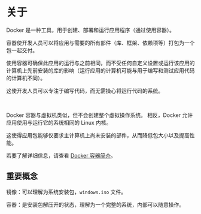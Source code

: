 # 关于

Docker 是一种工具，用于创建、部署和运行应用程序（通过使用容器）。

容器使开发人员可以将应用与需要的所有部件（库、框架、依赖项等）打包为一个包一起交付。

使用容器可确保此应用的运行与之前相同，而不受任何自定义设置或运行该应用的计算机上先前安装的库的影响（运行应用的计算机可能与用于编写和测试应用代码的计算机不同）。

这使开发人员可以专注于编写代码，而无需操心将运行代码的系统。

<br />

Docker 容器与虚拟机类似，但不会创建整个虚拟操作系统。 相反，Docker 允许应用使用与运行它的系统相同的 Linux 内核。

这使得应用包能够仅要求主计算机上尚未安装的部件，从而降低包大小以及提高性能。

若要了解详细信息，请查看 [Docker 容器简介](https://learn.microsoft.com/zh-cn/training/modules/intro-to-docker-containers/)。

## 重要概念

镜像：可以理解为系统安装包，`windows.iso` 文件。

容器：是安装包解压开的状态，理解为一个完整的系统，内部可以随意操作。
